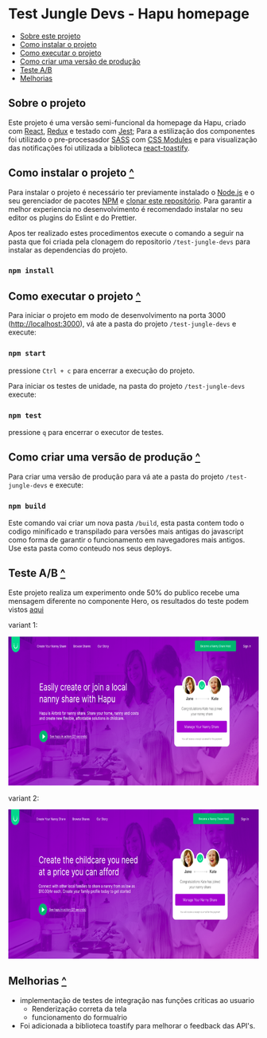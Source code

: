 # Test Jungle Devs - Hapu homepage <a name="list"/>

-   [Sobre este projeto](#about)
-   [Como instalar o projeto](#instalacao)
-   [Como executar o projeto](#exec)
-   [Como criar uma versão de produção](#build)
-   [Teste A/B](#a/b)
-   [Melhorias](#melhorias)

## Sobre o projeto <a name="about"/>

Este projeto é uma versão semi-funcional da homepage da Hapu, criado com [React](https://github.com/facebook/create-react-app), [Redux](https://redux-toolkit.js.org/introduction/getting-started) e testado com [Jest](https://jestjs.io/pt-BR/docs/tutorial-react); Para a estilização dos componentes foi utilizado o pre-procesasdor [SASS](https://sass-lang.com/) com [CSS Modules](https://github.com/css-modules/css-modules) e para visualização das notificações foi utilizada a biblioteca [react-toastify](https://www.npmjs.com/package/react-toastify).

<!-- toc -->

## Como instalar o projeto <a name="instalacao"/> [^](#instalacao)

Para instalar o projeto é necessário ter previamente instalado o [Node.js](https://nodejs.org/en/) e o seu gerenciador de pacotes [NPM](https://nodejs.org/en/) e [clonar este repositório](https://www.atlassian.com/br/git/tutorials/setting-up-a-repository/git-clone). Para garantir a melhor experiencia no desenvolvimento é recomendado instalar no seu editor os plugins do Eslint e do Prettier.

Apos ter realizado estes procedimentos execute o comando a seguir na pasta que foi criada pela clonagem do repositorio `/test-jungle-devs` para instalar as dependencias do projeto.

### `npm install`

## Como executar o projeto <a name="exec"/> [^](#exec)

Para iniciar o projeto em modo de desenvolvimento na porta 3000 ([http://localhost:3000](http://localhost:3000)), vá ate a pasta do projeto `/test-jungle-devs` e execute:

### `npm start`

pressione `Ctrl + c` para encerrar a execução do projeto.

Para iniciar os testes de unidade, na pasta do projeto `/test-jungle-devs` execute:

### `npm test`

pressione `q` para encerrar o executor de testes.

## Como criar uma versão de produção <a name="build"/> [^](#build)

Para criar uma versão de produção para vá ate a pasta do projeto `/test-jungle-devs` e execute:

### `npm build`

Este comando vai criar um nova pasta `/build`, esta pasta contem todo o codigo minificado e transpilado para versões mais antigas do javascript como forma de garantir o funcionamento em navegadores mais antigos. Use esta pasta como conteudo nos seus deploys.

## Teste A/B <a name="a/b"/> [^](#a/b)

Este projeto realiza um experimento onde 50% do publico recebe uma mensagem diferente no componente Hero,
os resultados do teste podem vistos [aqui](https://app.optimizely.com/l/nRjsaTIcRgeWj4ePDxzNLg)

<p align="center">
    <p> variant 1:</p>
    <img src="./src/assets/readme/heroVariant1.png" width="600" height="300" alt="todo-list-usage"/>
</p>
<p align="center">
    <p> variant 2:</p>
    <img src="./src/assets/readme/heroVariant2.png" width="600" height="300" alt="todo-list-usage"/>
</p>

## Melhorias <a name="melhorias"/> [^](#list)

-   implementação de testes de integração nas funções criticas ao usuario
    -   Renderização correta da tela
    -   funcionamento do formualrio
-   Foi adicionada a biblioteca toastify para melhorar o feedback das API's.
